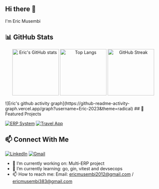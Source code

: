 ## Hi there 👋
I'm Eric Musembi

## 📊 GitHub Stats
<p align="center">
  <img src="https://github-readme-stats.vercel.app/api?username=Eric-2023&show_icons=true&theme=radical" alt="Eric's GitHub stats" height="150"/>
  <img src="https://github-readme-stats.vercel.app/api/top-langs/?username=Eric-2023&layout=compact&theme=radical" alt="Top Langs" height="150"/>
  <img src="https://streak-stats.demolab.com?user=Eric-2023&theme=radical&hide_border=true" alt="GitHub Streak" height="150"/>
</p>
![Eric's github activity graph](https://github-readme-activity-graph.vercel.app/graph?username=Eric-2023&theme=radical)
## 🚀 Featured Projects

[![ERP System](https://github-readme-stats.vercel.app/api/pin/?username=Eric-2023&repo=Multi-ERP&theme=radical)](https://github.com/Eric-2023/Multi-ERP)
[![Travel App](https://github-readme-stats.vercel.app/api/pin/?username=Eric-2023&repo=bakery&theme=radical)](https://github.com/Eric-2023/bakery)

## 📫 Connect With Me
[![LinkedIn](https://img.shields.io/badge/LinkedIn-0A66C2?style=for-the-badge&logo=linkedin&logoColor=white)](https://linkedin.com/in/ericmusembi)
[![Gmail](https://img.shields.io/badge/Email-D14836?style=for-the-badge&logo=gmail&logoColor=white)](mailto:ericmusembi2012@gmail.com)



- 🔭 I’m currently working on: Multi-ERP project
- 🌱 I’m currently learning: go, gin, vitest and devsecops
- 📫 How to reach me: Email: ericmusembi2012@gmail.com / ericmusembi383@gmail.com 
